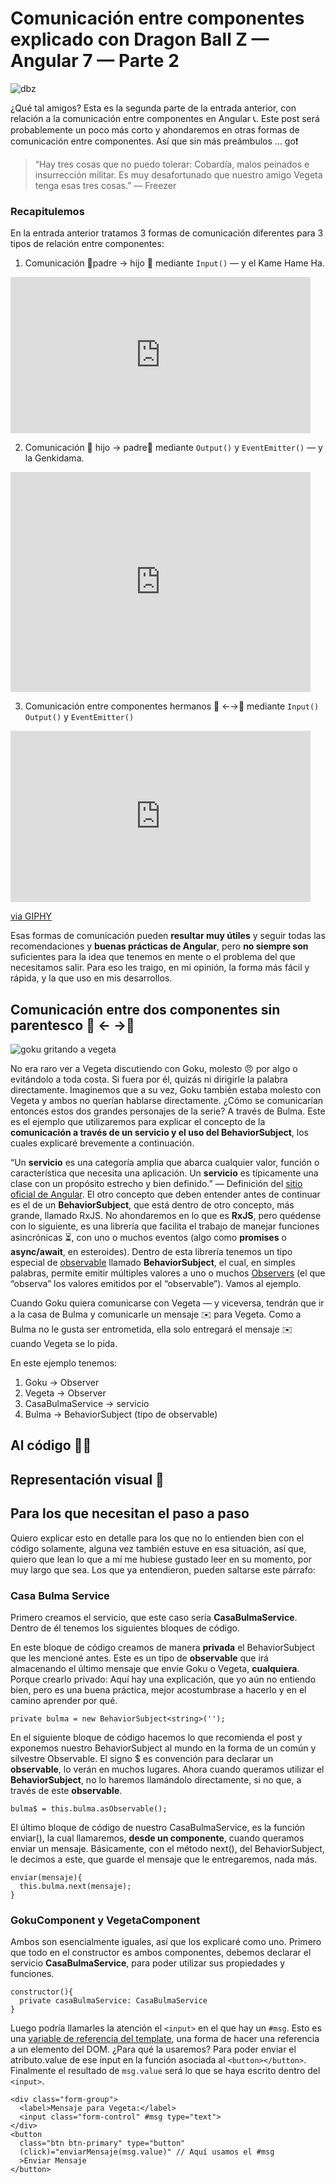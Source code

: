 # Comunicación entre componentes explicado con Dragon Ball Z — Angular 7 — Parte 2

![dbz](https://miro.medium.com/max/5120/1*5xyrwgnr1S_ftNsgTUUsbQ.jpeg)

¿Qué tal amigos? Esta es la segunda parte de la entrada anterior, con relación a la comunicación entre componentes en Angular 📞. Este post será probablemente un poco más corto y ahondaremos en otras formas de comunicación entre componentes. Así que sin más preámbulos … go❗️

>“Hay tres cosas que no puedo tolerar: Cobardía, malos peinados e insurrección militar. Es muy desafortunado que nuestro amigo Vegeta tenga esas tres cosas.” — Freezer

### Recapitulemos

En la entrada anterior tratamos 3 formas de comunicación diferentes para 3 tipos de relación entre componentes:

1. Comunicación 👨padre → hijo 👦 mediante `Input()` — y el Kame Hame Ha.
<iframe src="https://giphy.com/embed/NPGWVCyKOwMzNBZnW0" width="480" height="250" frameBorder="0" class="giphy-embed" allowFullScreen></iframe>  
  
2. Comunicación 👦 hijo → padre👨 mediante `Output()` y `EventEmitter()` — y la Genkidama.
<iframe src="https://giphy.com/embed/1zl0R62f0kqUJOqICe" width="480" height="352" frameBorder="0" class="giphy-embed" allowFullScreen></iframe>  

3. Comunicación entre componentes hermanos 👦 ←→👦 mediante `Input()` `Output()` y `EventEmitter()`
<iframe src="https://giphy.com/embed/dJMK0wsFfIwngBDsDp" width="480" height="274" frameBorder="0" class="giphy-embed" allowFullScreen></iframe><p><a href="https://giphy.com/gifs/dJMK0wsFfIwngBDsDp">via GIPHY</a></p>  

Esas formas de comunicación pueden **resultar muy útiles** y seguir todas las recomendaciones y **buenas prácticas de Angular**, pero **no siempre son** suficientes para la idea que tenemos en mente o el problema del que necesitamos salir.
Para eso les traigo, en mi opinión, la forma más fácil y rápida, y la que uso en mis desarrollos.  

## Comunicación entre dos componentes sin parentesco 👲 ← →👳

![goku gritando a vegeta](https://miro.medium.com/max/1000/1*gZUZ14o03phn8K-YCLMIUA.jpeg)  

No era raro ver a Vegeta discutiendo con Goku, molesto 😠 por algo o evitándolo a toda costa. Si fuera por él, quizás ni dirigirle la palabra directamente. Imaginemos que a su vez, Goku también estaba molesto con Vegeta y ambos no querían hablarse directamente. ¿Cómo se comunicarían entonces estos dos grandes personajes de la serie? A través de Bulma. Este es el ejemplo que utilizaremos para explicar el concepto de la **comunicación a través de un servicio y el uso del BehaviorSubject**, los cuales explicaré brevemente a continuación.

“Un **servicio** es una categoría amplia que abarca cualquier valor, función o característica que necesita una aplicación. Un **servicio** es típicamente una clase con un propósito estrecho y bien definido.” — Definición del [sitio oficial de Angular](https://angular.io). El otro concepto que deben entender antes de continuar es el de un **BehaviorSubject**, que está dentro de otro concepto, más grande, llamado RxJS. No ahondaremos en lo que es **RxJS**, pero quédense con lo siguiente, es una librería que facilita el trabajo de manejar funciones asincrónicas ⏳, con uno o muchos eventos (algo como **promises** o **async/await**, en esteroides). Dentro de esta librería tenemos un tipo especial de [observable](https://angular.io/guide/observables) llamado **BehaviorSubject**, el cual, en simples palabras, permite emitir múltiples valores a uno o muchos [Observers](https://angular.io/guide/observables#defining-observers) (el que “observa” los valores emitidos por el “observable”). Vamos al ejemplo.

Cuando Goku quiera comunicarse con Vegeta — y viceversa, tendrán que ir a la casa de Bulma y comunicarle un mensaje ✉️ para Vegeta. Como a Bulma no le gusta ser entrometida, ella solo entregará el mensaje ✉️ cuando Vegeta se lo pida.

En este ejemplo tenemos:  

1. Goku → Observer
2. Vegeta → Observer
3. CasaBulmaService → servicio
4. Bulma → BehaviorSubject (tipo de observable)

## Al código 👨‍💻

<script src="https://gist.github.com/sebaLinares/293e8ba95042066ea03391787a4e5e43.js"></script>

<script src="https://gist.github.com/sebaLinares/1725de1148acf95eb7bdcbb395da296f.js"></script>

<script src="https://gist.github.com/sebaLinares/40b0aca0bb02fec1de823f61ce11822f.js"></script>

## Representación visual 👀

## Para los que necesitan el paso a paso

Quiero explicar esto en detalle para los que no lo entienden bien con el código solamente, alguna vez también estuve en esa situación, así que, quiero que lean lo que a mí me hubiese gustado leer en su momento, por muy largo que sea. Los que ya entendieron, pueden saltarse este párrafo:

### Casa Bulma Service

Primero creamos el servicio, que este caso sería **CasaBulmaService**. Dentro de él tenemos los siguientes bloques de código.

En este bloque de código creamos de manera **privada** el BehaviorSubject que les mencioné antes. Este es un tipo de **observable** que irá almacenando el último mensaje que envíe Goku o Vegeta, **cualquiera**. Porque crearlo privado: Aquí hay una explicación, que yo aún no entiendo bien, pero es una buena práctica, mejor acostumbrase a hacerlo y en el camino aprender por qué.

`private bulma = new BehaviorSubject<string>('');`

En el siguiente bloque de código hacemos lo que recomienda el post y exponemos nuestro BehaviorSubject al mundo en la forma de un común y silvestre Observable. El signo $ es convención para declarar un **observable**, lo verán en muchos lugares. Ahora cuando queramos utilizar el **BehaviorSubject**, no lo haremos llamándolo directamente, si no que, a través de este **observable**.

`bulma$ = this.bulma.asObservable();`

El último bloque de código de nuestro CasaBulmaService, es la función enviar(), la cual llamaremos, **desde un componente**, cuando queramos enviar un mensaje. Básicamente, con el método next(), del BehaviorSubject, le decimos a este, que guarde el mensaje que le entregaremos, nada más.

```
enviar(mensaje){
  this.bulma.next(mensaje);
}
```

### GokuComponent y VegetaComponent

Ambos son esencialmente iguales, así que los explicaré como uno.
Primero que todo en el constructor es ambos componentes, debemos declarar el servicio **CasaBulmaService**, para poder utilizar sus propiedades y funciones.

```
constructor(){
  private casaBulmaService: CasaBulmaService
}
```

Luego podría llamarles la atención el `<input>` en el que hay un `#msg`. Esto es una [variable de referencia del template](https://angular.io/guide/template-syntax#template-reference-variables--var-), una forma de hacer una referencia a un elemento del DOM. ¿Para qué la usaremos? Para poder enviar el atributo.value de ese input en la función asociada al `<button></button>`. Finalmente el resultado de `msg.value` será lo que se haya escrito dentro del `<input>`.

```
<div class="form-group">
  <label>Mensaje para Vegeta:</label>
  <input class="form-control" #msg type="text">
</div>
<button 
  class="btn btn-primary" type="button"
  (click)="enviarMensaje(msg.value)" // Aquí usamos el #msg
  >Enviar Mensaje
</button>
```


